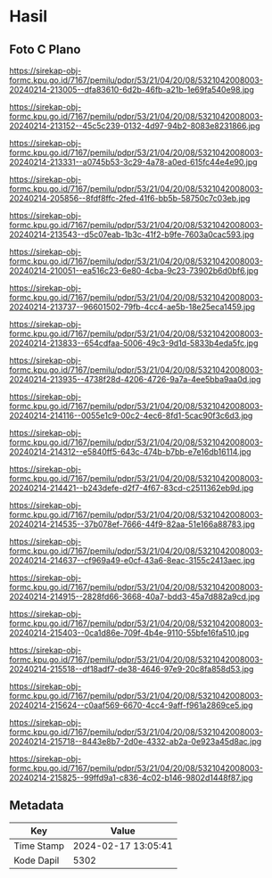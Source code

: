 # Hasil

## Foto C Plano

https://sirekap-obj-formc.kpu.go.id/7167/pemilu/pdpr/53/21/04/20/08/5321042008003-20240214-213005--dfa83610-6d2b-46fb-a21b-1e69fa540e98.jpg

https://sirekap-obj-formc.kpu.go.id/7167/pemilu/pdpr/53/21/04/20/08/5321042008003-20240214-213152--45c5c239-0132-4d97-94b2-8083e8231866.jpg

https://sirekap-obj-formc.kpu.go.id/7167/pemilu/pdpr/53/21/04/20/08/5321042008003-20240214-213331--a0745b53-3c29-4a78-a0ed-615fc44e4e90.jpg

https://sirekap-obj-formc.kpu.go.id/7167/pemilu/pdpr/53/21/04/20/08/5321042008003-20240214-205856--8fdf8ffc-2fed-41f6-bb5b-58750c7c03eb.jpg

https://sirekap-obj-formc.kpu.go.id/7167/pemilu/pdpr/53/21/04/20/08/5321042008003-20240214-213543--d5c07eab-1b3c-41f2-b9fe-7603a0cac593.jpg

https://sirekap-obj-formc.kpu.go.id/7167/pemilu/pdpr/53/21/04/20/08/5321042008003-20240214-210051--ea516c23-6e80-4cba-9c23-73902b6d0bf6.jpg

https://sirekap-obj-formc.kpu.go.id/7167/pemilu/pdpr/53/21/04/20/08/5321042008003-20240214-213737--96601502-79fb-4cc4-ae5b-18e25eca1459.jpg

https://sirekap-obj-formc.kpu.go.id/7167/pemilu/pdpr/53/21/04/20/08/5321042008003-20240214-213833--654cdfaa-5006-49c3-9d1d-5833b4eda5fc.jpg

https://sirekap-obj-formc.kpu.go.id/7167/pemilu/pdpr/53/21/04/20/08/5321042008003-20240214-213935--4738f28d-4206-4726-9a7a-4ee5bba9aa0d.jpg

https://sirekap-obj-formc.kpu.go.id/7167/pemilu/pdpr/53/21/04/20/08/5321042008003-20240214-214116--0055e1c9-00c2-4ec6-8fd1-5cac90f3c6d3.jpg

https://sirekap-obj-formc.kpu.go.id/7167/pemilu/pdpr/53/21/04/20/08/5321042008003-20240214-214312--e5840ff5-643c-474b-b7bb-e7e16db16114.jpg

https://sirekap-obj-formc.kpu.go.id/7167/pemilu/pdpr/53/21/04/20/08/5321042008003-20240214-214421--b243defe-d2f7-4f67-83cd-c2511362eb9d.jpg

https://sirekap-obj-formc.kpu.go.id/7167/pemilu/pdpr/53/21/04/20/08/5321042008003-20240214-214535--37b078ef-7666-44f9-82aa-51e166a88783.jpg

https://sirekap-obj-formc.kpu.go.id/7167/pemilu/pdpr/53/21/04/20/08/5321042008003-20240214-214637--cf969a49-e0cf-43a6-8eac-3155c2413aec.jpg

https://sirekap-obj-formc.kpu.go.id/7167/pemilu/pdpr/53/21/04/20/08/5321042008003-20240214-214915--2828fd66-3668-40a7-bdd3-45a7d882a9cd.jpg

https://sirekap-obj-formc.kpu.go.id/7167/pemilu/pdpr/53/21/04/20/08/5321042008003-20240214-215403--0ca1d86e-709f-4b4e-9110-55bfe16fa510.jpg

https://sirekap-obj-formc.kpu.go.id/7167/pemilu/pdpr/53/21/04/20/08/5321042008003-20240214-215518--df18adf7-de38-4646-97e9-20c8fa858d53.jpg

https://sirekap-obj-formc.kpu.go.id/7167/pemilu/pdpr/53/21/04/20/08/5321042008003-20240214-215624--c0aaf569-6670-4cc4-9aff-f961a2869ce5.jpg

https://sirekap-obj-formc.kpu.go.id/7167/pemilu/pdpr/53/21/04/20/08/5321042008003-20240214-215718--8443e8b7-2d0e-4332-ab2a-0e923a45d8ac.jpg

https://sirekap-obj-formc.kpu.go.id/7167/pemilu/pdpr/53/21/04/20/08/5321042008003-20240214-215825--99ffd9a1-c836-4c02-b146-9802d1448f87.jpg


## Metadata

| Key        | Value               |
| ---------- | ------------------- |
| Time Stamp | 2024-02-17 13:05:41 |
| Kode Dapil | 5302                |



